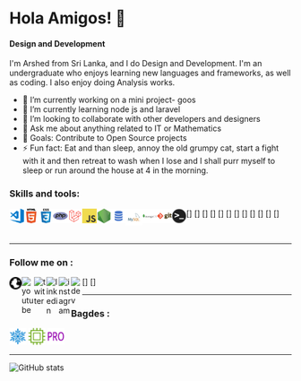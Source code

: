 <!--
**Arshed-Ahmed/Arshed-Ahmed** is a ✨ _special_ ✨ repository because its `README.md` (this file) appears on your GitHub profile.
- 🔭 I’m currently working on a mini project- goos
- 🌱 I’m currently learning node js and laravel
- 👯 I’m looking to collaborate on ...
- 🤔 I’m looking for help with ...
- 💬 Ask me about anything related to IT and Mathematics.
- 📫 How to reach me: ...
- 😄 Pronouns: ...
- ⚡ Fun fact: ...
-->
# Hola Amigos! 👋
#### Design and Development
I'm Arshed from Sri Lanka, and I do Design and Development. I'm an undergraduate who enjoys learning new languages and frameworks, as well as coding. I also enjoy doing Analysis works.

- 🔭 I’m currently working on a mini project- goos 
- 🌱 I’m currently learning node js and laravel 
- 👯 I’m looking to collaborate with other developers and designers
- 💬 Ask me about anything related to IT or Mathematics 
- 🥅 Goals: Contribute to Open Source projects
- ⚡ Fun fact: Eat and than sleep, annoy the old grumpy cat, start a fight with it and then retreat to wash when I lose and I shall purr myself to sleep or run around the house at 4 in the morning. 

### Skills and tools: 

[<img align="left" alt="Visual Studio Code" width="26px" src="https://raw.githubusercontent.com/github/explore/80688e429a7d4ef2fca1e82350fe8e3517d3494d/topics/visual-studio-code/visual-studio-code.png" />]
[<img align="left" alt="HTML5" width="26px" src="https://raw.githubusercontent.com/github/explore/80688e429a7d4ef2fca1e82350fe8e3517d3494d/topics/html/html.png" />]
[<img align="left" alt="CSS3" width="26px" src="https://raw.githubusercontent.com/github/explore/80688e429a7d4ef2fca1e82350fe8e3517d3494d/topics/css/css.png" />]
[<img align="left" alt="php" width="26px" src="https://raw.githubusercontent.com/github/explore/ccc16358ac4530c6a69b1b80c7223cd2744dea83/topics/php/php.png" />]
[<img align="left" alt="laravel" width="26px" src="https://raw.githubusercontent.com/github/explore/56a826d05cf762b2b50ecbe7d492a839b04f3fbf/topics/laravel/laravel.png" />]
[<img align="left" alt="JavaScript" width="26px" src="https://raw.githubusercontent.com/github/explore/80688e429a7d4ef2fca1e82350fe8e3517d3494d/topics/javascript/javascript.png" />]
[<img align="left" alt="Node.js" width="26px" src="https://raw.githubusercontent.com/github/explore/80688e429a7d4ef2fca1e82350fe8e3517d3494d/topics/nodejs/nodejs.png" />]
[<img align="left" alt="SQL" width="26px" src="https://raw.githubusercontent.com/github/explore/80688e429a7d4ef2fca1e82350fe8e3517d3494d/topics/sql/sql.png" />]
[<img align="left" alt="MySQL" width="30px" src="https://raw.githubusercontent.com/github/explore/80688e429a7d4ef2fca1e82350fe8e3517d3494d/topics/mysql/mysql.png" />]
[<img align="left" alt="MongoDB" width="26px" src="https://raw.githubusercontent.com/github/explore/80688e429a7d4ef2fca1e82350fe8e3517d3494d/topics/mongodb/mongodb.png" />]
[<img align="left" alt="Git" width="26px" src="https://raw.githubusercontent.com/github/explore/80688e429a7d4ef2fca1e82350fe8e3517d3494d/topics/git/git.png" />]
[<img align="left" alt="Terminal" width="26px" src="https://raw.githubusercontent.com/github/explore/80688e429a7d4ef2fca1e82350fe8e3517d3494d/topics/terminal/terminal.png" />]

<br />
<hr>

### Follow me on :

[<img align="left" alt="web" width="22px" src="https://raw.githubusercontent.com/iconic/open-iconic/master/svg/globe.svg" />]
[<img align="left" alt="youtube" width="22px" src="https://cdn.jsdelivr.net/npm/simple-icons@v3/icons/youtube.svg" />]
[<img align="left" alt="twitter" width="22px" src="https://cdn.jsdelivr.net/npm/simple-icons@v3/icons/twitter.svg" />](https://twitter.com/_ArshedAhmed)
[<img align="left" alt="linkedin" width="22px" src="https://cdn.jsdelivr.net/npm/simple-icons@v3/icons/linkedin.svg" />](https://www.linkedin.com/in/arshed-ahmed-19960229a/)
[<img align="left" alt="instagram" width="22px" src="https://cdn.jsdelivr.net/npm/simple-icons@v3/icons/instagram.svg" />](https://www.instagram.com/arshed_ahmed/)
[<img src='https://cdn.jsdelivr.net/npm/simple-icons@3.0.1/icons/dev-dot-to.svg' alt='dev' align='left' width='20px'>](https://dev.to/arshedahmed)
<br>
<hr>

### Bagdes :

<a href='https://archiveprogram.github.com/'><img src='https://raw.githubusercontent.com/acervenky/animated-github-badges/master/assets/acbadge.gif' width='30' height='30'></a>
<a href='https://docs.github.com/en/developers'><img src='https://raw.githubusercontent.com/acervenky/animated-github-badges/master/assets/devbadge.gif' width='30' height='30'></a>
<a href='https://github.com/pricing'><img src='https://raw.githubusercontent.com/acervenky/animated-github-badges/master/assets/pro.gif' width='30' height='30'></a>
<br>
<hr>

![GitHub stats](https://github-readme-stats.vercel.app/api?username=Arshed-Ahmed&show_icons=true)  


